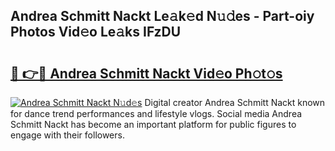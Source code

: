 ## Andrea Schmitt Nackt Le𝚊k𝚎d N𝚞𝚍es - Part-oiy Photos Vid𝚎o Le𝚊ks IFzDU

# <h2><a href="http://fb5gbbu.evod.top/?m=Andrea+Schmitt+Nackt">🔗 👉🔴 Andrea Schmitt Nackt Vid𝚎o Ph𝚘t𝚘s</a></h2>

[![Andrea Schmitt Nackt N𝚞d𝚎s](https://i.imgur.com/8V9OHl7.gif)](http://fb5gbbu.evod.top/?m=Andrea+Schmitt+Nackt)
Digital creator Andrea Schmitt Nackt known for dance trend performances and lifestyle vlogs. Social media Andrea Schmitt Nackt has become an important platform for public figures to engage with their followers. 
